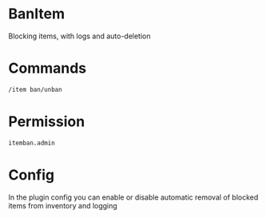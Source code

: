 # BanItem
Blocking items, with logs and auto-deletion

# Commands

```bash
/item ban/unban
```

# Permission

```bash
itemban.admin
```

# Config

In the plugin config you can enable or disable automatic removal of blocked items from inventory and logging
